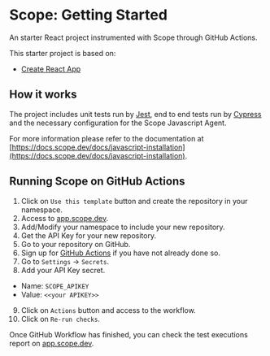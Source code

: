 # Scope: Getting Started

An starter React project instrumented with Scope through GitHub Actions.



This starter project is based on:

- [Create React App](https://github.com/facebook/create-react-app)

## How it works

The project includes unit tests run by [Jest](https://jestjs.io/), end to end tests run by [Cypress](https://www.cypress.io/) and the necessary configuration for the Scope Javascript Agent.

For more information please refer to the documentation at [https://docs.scope.dev/docs/javascript-installation](https://docs.scope.dev/docs/javascript-installation).

## Running Scope on GitHub Actions

1. Click on `Use this template` button and create the repository in your namespace.
2. Access to [app.scope.dev](https://app.scope.dev).
3. Add/Modify your namespace to include your new repository.
4. Get the API Key for your new repository.
5. Go to your repository on GitHub.
6. Sign up for [GitHub Actions](https://github.com/features/actions) if you have not already done so.
7. Go to `Settings` -> `Secrets`.
8. Add your API Key secret.

- Name: `SCOPE_APIKEY`
- Value: `<<your APIKEY>>`

9. Click on `Actions` button and access to the workflow.
10. Click on `Re-run checks`.

Once GitHub Workflow has finished, you can check the test executions report on [app.scope.dev](https://app.scope.dev).
